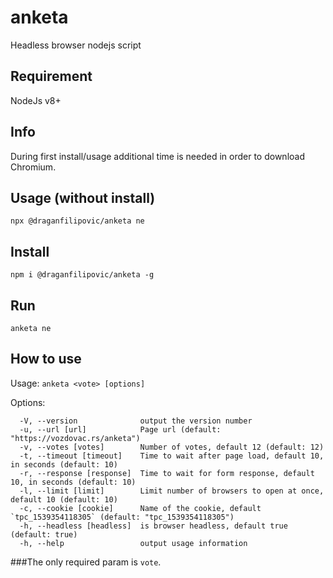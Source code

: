 # anketa
Headless browser nodejs script

## Requirement
NodeJs v8+

## Info
During first install/usage additional time is needed in order to download Chromium.

## Usage (without install)
```
npx @draganfilipovic/anketa ne
```

## Install
```
npm i @draganfilipovic/anketa -g
```

## Run
```
anketa ne
```

## How to use
Usage: `anketa <vote> [options]`

Options:
```
  -V, --version              output the version number
  -u, --url [url]            Page url (default: "https://vozdovac.rs/anketa")
  -v, --votes [votes]        Number of votes, default 12 (default: 12)
  -t, --timeout [timeout]    Time to wait after page load, default 10, in seconds (default: 10)
  -r, --response [response]  Time to wait for form response, default 10, in seconds (default: 10)
  -l, --limit [limit]        Limit number of browsers to open at once, default 10 (default: 10)
  -c, --cookie [cookie]      Name of the cookie, default `tpc_1539354118305` (default: "tpc_1539354118305")
  -h, --headless [headless]  is browser headless, default true (default: true)
  -h, --help                 output usage information
```

###The only required param is `vote`.

